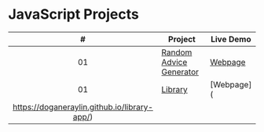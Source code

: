 # JavaScript Projects


|  #  | Project                                                                                 | Live Demo                                                           |
| :-: | --------------------------------------------------------------------------------------- | ------------------------------------------------------------------- |
| 01  | [Random Advice Generator](https://github.com/doganeraylin/random-advice-generator.git)                            | [Webpage](https://doganeraylin.github.io/random-advice-generator/)              |
| 01  | [Library](https://github.com/doganeraylin/library-app/tree/class)                            | [Webpage](
https://doganeraylin.github.io/library-app/)              |


